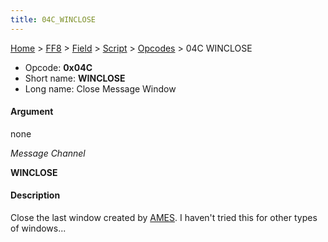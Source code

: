 ```yaml
---
title: 04C_WINCLOSE
---
```


[Home](../../../../index.md) > [FF8](../../../../FF8.md) > [Field](../../../Field.md) > [Script](../../Script.md) > [Opcodes](../Opcodes.md) > 04C WINCLOSE

-   Opcode: **0x04C**
-   Short name: **WINCLOSE**
-   Long name: Close Message Window

#### Argument

none

  
*Message Channel*

**WINCLOSE**

#### Description

Close the last window created by [AMES](065_AMES.md). I haven't tried this for other types of windows...

